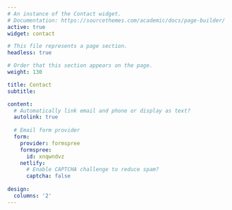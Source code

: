 ```yaml
---
# An instance of the Contact widget.
# Documentation: https://sourcethemes.com/academic/docs/page-builder/
active: true
widget: contact

# This file represents a page section.
headless: true

# Order that this section appears on the page.
weight: 130

title: Contact
subtitle:

content:
  # Automatically link email and phone or display as text?
  autolink: true
  
  # Email form provider
  form:
    provider: formspree
    formspree:
      id: xnqwndvz
    netlify: 
      # Enable CAPTCHA challenge to reduce spam?
      captcha: false
  
design:
  columns: '2'
---
```

